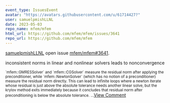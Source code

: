 ```yaml
---
event_type: IssuesEvent
avatar: "https://avatars.githubusercontent.com/u/61714427?"
user: samuelpmishLLNL
date: 2023-05-03
repo_name: mfem/mfem
html_url: https://github.com/mfem/mfem/issues/3641
repo_url: https://github.com/mfem/mfem
---
```


<a href='https://github.com/samuelpmishLLNL' target='_blank'>samuelpmishLLNL</a> open issue <a href='https://github.com/mfem/mfem/issues/3641' target='_blank'>mfem/mfem#3641</a>.

<p>inconsistent norms in linear and nonlinear solvers leads to nonconvergence</p><small>`mfem::GMRESSolver` and `mfem::CGSolver` measure the residual norm after applying the preconditioner, while `mfem::NewtonSolver` (which has no notion of a preconditioner) measure the residual norm directly. This can lead to infinite loops where a newton iterate whose residual is just above the absolute tolerance needs another linear solve, but the krylov method exits immediately because it concludes that residual norm after preconditioning is below the absolute tolerance....</small><a href='https://github.com/mfem/mfem/issues/3641' target='_blank'>View Comment</a>